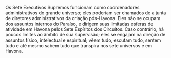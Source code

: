 ﻿Os Sete Executivos Supremos funcionam como coordenadores administrativos do grande universo; eles poderiam ser chamados de a junta de diretores administrativos da criação pós-Havona. Eles não se ocupam dos assuntos internos do Paraíso, e dirigem suas limitadas esferas de atividade em Havona pelos Sete Espíritos dos Circuitos. Caso contrário, há poucos limites ao âmbito de sua supervisão; eles se engajam na direção de assuntos físico, intelectual e espiritual; vêem tudo, escutam tudo, sentem tudo e até mesmo sabem tudo que transpira nos sete universos e em Havona.